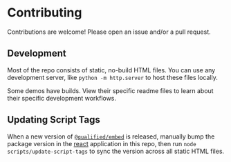 # Contributing

Contributions are welcome! Please open an issue and/or a pull request.

## Development

Most of the repo consists of static, no-build HTML files. You can use any development server, like `python -m http.server` to host these files locally.

Some demos have builds. View their specific readme files to learn about their specific development workflows.

## Updating Script Tags

When a new version of [`@qualified/embed`](https://www.npmjs.com/package/@qualified/embed) is released, manually bump the package version in the [react](/react) application in this repo, then run `node scripts/update-script-tags` to sync the version across all static HTML files.
